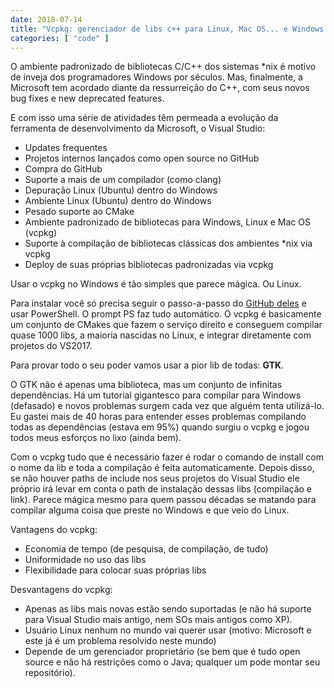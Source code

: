 ```yaml
---
date: 2018-07-14
title: "Vcpkg: gerenciador de libs c++ para Linux, Mac OS... e Windows!"
categories: [ "code" ]
---
```

O ambiente padronizado de bibliotecas C/C++ dos sistemas *nix é motivo de inveja dos programadores Windows por séculos. Mas, finalmente, a Microsoft tem acordado diante da ressurreição do C++, com seus novos bug fixes e new deprecated features.

E com isso uma série de atividades têm permeada a evolução da ferramenta de desenvolvimento da Microsoft, o Visual Studio:

 - Updates frequentes
 - Projetos internos lançados como open source no GitHub
 - Compra do GitHub
 - Suporte a mais de um compilador (como clang)
 - Depuração Linux (Ubuntu) dentro do Windows
 - Ambiente Linux (Ubuntu) dentro do Windows
 - Pesado suporte ao CMake
 - Ambiente padronizado de bibliotecas para Windows, Linux e Mac OS (vcpkg)
 - Suporte à compilação de bibliotecas clássicas dos ambientes *nix via vcpkg
 - Deploy de suas próprias bibliotecas padronizadas via vcpkg

Usar o vcpkg no Windows é tão simples que parece mágica. Ou Linux.

Para instalar você só precisa seguir o passo-a-passo do [GitHub deles](https://github.com/Microsoft/vcpkg) e usar PowerShell. O prompt PS faz tudo automático. O vcpkg é basicamente um conjunto de CMakes que fazem o serviço direito e conseguem compilar quase 1000 libs, a maioria nascidas no Linux, e integrar diretamente com projetos do VS2017.

Para provar todo o seu poder vamos usar a pior lib de todas: **GTK**.

O GTK não é apenas uma biblioteca, mas um conjunto de infinitas dependências. Há um tutorial gigantesco para compilar para Windows (defasado) e novos problemas surgem cada vez que alguém tenta utilizá-lo. Eu gastei mais de 40 horas para entender esses problemas compilando todas as dependências (estava em 95%) quando surgiu o vcpkg e jogou todos meus esforços no lixo (ainda bem).

Com o vcpkg tudo que é necessário fazer é rodar o comando de install com o nome da lib e toda a compilação é feita automaticamente. Depois disso, se não houver paths de include nos seus projetos do Visual Studio ele próprio irá levar em conta o path de instalação dessas libs (compilação e link). Parece mágica mesmo para quem passou décadas se matando para compilar alguma coisa que preste no Windows e que veio do Linux.

Vantagens do vcpkg:

 - Economia de tempo (de pesquisa, de compilação, de tudo)
 - Uniformidade no uso das libs
 - Flexibilidade para colocar suas próprias libs

Desvantagens do vcpkg:

 - Apenas as libs mais novas estão sendo suportadas (e não há suporte para Visual Studio mais antigo, nem SOs mais antigos como XP).
 - Usuário Linux nenhum no mundo vai querer usar (motivo: Microsoft e este já é um problema resolvido neste mundo)
 - Depende de um gerenciador proprietário (se bem que é tudo open source e não há restrições como o Java; qualquer um pode montar seu repositório).

